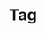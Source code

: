 ---
layout: pattern.njk
tags: 
    - lean_components_en
key: tag-lean_en
title: Tag
alternativetitle: Tag
parent: lean_components_en
image: lean/overview/tag.webp
keywords: tag, badge, label, chip
order: 280
---